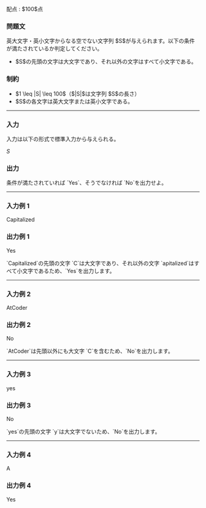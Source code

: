
<div>

<span>

<span>

<p>
配点 : $100$点
</p>

<div>

<section>

### **問題文**

<p>
英大文字・英小文字からなる空でない文字列 $S$が与えられます。以下の条件が満たされているか判定してください。
</p>

<ul>

<li>
$S$の先頭の文字は大文字であり、それ以外の文字はすべて小文字である。
</li>

</ul>

</section>

</div>

<div>

<section>

### **制約**

<ul>

<li>
$1 \leq |S| \leq 100$（$|S|$は文字列 $S$の長さ）
</li>

<li>
$S$の各文字は英大文字または英小文字である。
</li>

</ul>

</section>

</div>

---

<div>

<div>

<section>

### **入力**

<p>
入力は以下の形式で標準入力から与えられる。
</p>

<div>

$S$
</div>

</section>

</div>

<div>

<section>

### **出力**

<p>
条件が満たされていれば `Yes`、そうでなければ `No`を出力せよ。
</p>

</section>

</div>

</div>

---

<div>

<section>

### **入力例 1**

<div>

Capitalized

</div>

</section>

</div>

<div>

<section>

### **出力例 1**

<div>

Yes

</div>

<p>
`Capitalized`の先頭の文字 `C`は大文字であり、それ以外の文字 `apitalized`はすべて小文字であるため、`Yes`を出力します。
</p>

</section>

</div>

---

<div>

<section>

### **入力例 2**

<div>

AtCoder

</div>

</section>

</div>

<div>

<section>

### **出力例 2**

<div>

No

</div>

<p>
`AtCoder`は先頭以外にも大文字 `C`を含むため、`No`を出力します。
</p>

</section>

</div>

---

<div>

<section>

### **入力例 3**

<div>

yes

</div>

</section>

</div>

<div>

<section>

### **出力例 3**

<div>

No

</div>

<p>
`yes`の先頭の文字 `y`は大文字でないため、`No`を出力します。
</p>

</section>

</div>

---

<div>

<section>

### **入力例 4**

<div>

A

</div>

</section>

</div>

<div>

<section>

### **出力例 4**

<div>

Yes

</div>

</section>

</div>

</span>

</span>

</div>
